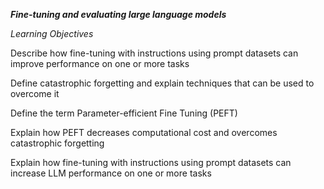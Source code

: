***Fine-tuning and evaluating large language models***
  
  *Learning Objectives*
  
  Describe how fine-tuning with instructions using prompt datasets can improve performance on one or more tasks
  
  Define catastrophic forgetting and explain techniques that can be used to overcome it
  
  Define the term Parameter-efficient Fine Tuning (PEFT)
  
  Explain how PEFT decreases computational cost and overcomes catastrophic forgetting
  
  Explain how fine-tuning with instructions using prompt datasets can increase LLM performance on one or more tasks
